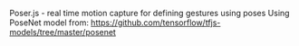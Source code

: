 Poser.js - real time motion capture for defining gestures using poses
Using PoseNet model from: https://github.com/tensorflow/tfjs-models/tree/master/posenet
